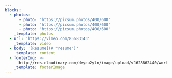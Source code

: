 ```yaml
---
blocks:
  - photos:
      - photo: 'https://picsum.photos/400/600'
      - photo: 'https://picsum.photos/400/600'
      - photo: 'https://picsum.photos/400/600'
    _template: photos
  - url: 'https://vimeo.com/85683143'
    _template: video
  - body: '[Resume](# "resume")'
    _template: content
  - footerImg: >-
      http://res.cloudinary.com/dvycu2yln/image/upload/v1628862440/work_ogwhvn.jpg
    _template: footerImage
---
```


